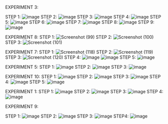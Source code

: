 EXPERIMENT 3:

STEP 1:
![image](https://user-images.githubusercontent.com/113325376/217538588-56ab6c86-69c4-4c14-8742-c82dd721f998.png)
STEP 2:
![image](https://user-images.githubusercontent.com/113325376/217538640-738a8fed-6999-4fb9-81c3-8c0c79be7387.png)
STEP 3:
![image](https://user-images.githubusercontent.com/113325376/217538682-3f58da4c-344b-48b1-ad5a-dd61d5cc4900.png)
STEP 4:
![image](https://user-images.githubusercontent.com/113325376/217538741-02b52b99-47ad-4232-837c-a3f1df39fbee.png)
STEP 5:
![image](https://user-images.githubusercontent.com/113325376/217538857-148e3d83-5beb-42d4-9078-f0bc940c9d10.png)
STEP 6:
![image](https://user-images.githubusercontent.com/113325376/217538907-9ac4a905-a8d1-4212-920f-e6901a1a0d4e.png)
STEP 7:
![image](https://user-images.githubusercontent.com/113325376/217538982-fc1e39af-9d7e-495c-a8e6-88f0948fbd53.png)
STEP 8:
![image](https://user-images.githubusercontent.com/113325376/217539060-4f0c6bfd-61b5-4edc-9380-06796816817f.png)
STEP 9:
![image](https://user-images.githubusercontent.com/113325376/217539119-dd64e3a3-56d9-4dc8-a09a-97e5ff34aff8.png)

EXPERIMENT 8:
STEP 1:
![Screenshot (99)](https://user-images.githubusercontent.com/113325376/217534564-7211e6c3-3f61-4d48-b3bf-dc06a7944ed9.png)
STEP 2:
![Screenshot (100)](https://user-images.githubusercontent.com/113325376/217534653-9387febf-4d5f-4970-a2f3-19448c91c432.png)
STEP 3:
![Screenshot (101)](https://user-images.githubusercontent.com/113325376/217535010-88186ce4-fd43-4f13-8c34-da3955287dfa.png)

EXPERIMENT 7:
STEP 1:
![Screenshot (118)](https://user-images.githubusercontent.com/113325376/217532823-50618393-2b03-4719-aa38-dce0566bfb54.png)
STEP 2:
![Screenshot (119)](https://user-images.githubusercontent.com/113325376/217532709-a3846350-0e1a-4dbe-b86a-be78a18951c3.png)
STEP 3:
![Screenshot (120)](https://user-images.githubusercontent.com/113325376/217532954-dc5ea544-9918-4755-8640-f56f9151635a.png)
STEP 4:
![image](https://user-images.githubusercontent.com/113325376/217533832-2e7d13f4-aad5-43e3-b967-352157b8b311.png)
![image](https://user-images.githubusercontent.com/113325376/217533906-3afd45fe-c3aa-4809-a297-928e22a42640.png)
STEP 5:
![image](https://user-images.githubusercontent.com/113325376/217534073-e374a62f-ed53-4766-a0ef-5bcccf56247c.png)

EXPERIMENT 5:
STEP 1:
![image](https://user-images.githubusercontent.com/113325376/217540180-a0443d23-b88f-43fa-bbc5-bbd9d358858b.png)
STEP 2:
![image](https://user-images.githubusercontent.com/113325376/217540808-d1de8130-f36b-4f3c-90a9-6113e1595114.png)
STEP 3:
![image](https://user-images.githubusercontent.com/113325376/217540759-c533a20e-dda5-4851-9b84-0861076b4840.png)

EXPERIMENT 10:
STEP 1:
![image](https://user-images.githubusercontent.com/113325376/217537637-8270f592-bf55-4c7f-af32-17ca784d0098.png)
STEP 2:
![image](https://user-images.githubusercontent.com/113325376/217537772-090350fb-d065-4329-ae8e-7a967d57e347.png)
STEP 3:
![image](https://user-images.githubusercontent.com/113325376/217537871-ae47f02e-f2ea-4a0d-bce1-a14bb4c127e2.png)
STEP 4:
![image](https://user-images.githubusercontent.com/113325376/217537970-82440a50-0c9d-41a6-bf89-54e49e1ae89d.png)
STEP 5:
![image](https://user-images.githubusercontent.com/113325376/217538165-73f5aff8-50f9-430d-a879-ac1b477d545f.png)

EXPERIMENT 1:
STEP 1:
![image](https://user-images.githubusercontent.com/113325376/218004275-ccc3f860-efab-4d89-bc4f-29a24afe0df1.png)
STEP 2:
![image](https://user-images.githubusercontent.com/113325376/218004406-5f906431-1e0e-4577-b5f6-1fd51e05432e.png)
STEP 3:
![image](https://user-images.githubusercontent.com/113325376/218004505-d6a83d66-8fb4-4f2a-ae98-699612d05482.png)
STEP 4:
![image](https://user-images.githubusercontent.com/113325376/218004639-a397db0f-d76a-4f3a-880a-5f3031015bd8.png)

EXPERIMENT 9:

STEP 1:
![image](https://user-images.githubusercontent.com/113325376/217535773-c8cb73d8-777b-4f35-94f9-ba2c5bf75867.png)
STEP 2:
![image](https://user-images.githubusercontent.com/113325376/217536473-cde67060-acdd-4173-84e5-40e32d701e60.png)
STEP 3:
![image](https://user-images.githubusercontent.com/113325376/217536554-7f77ee8c-20a6-4549-8ca1-ff780c892514.png)
STEP4:
![image](https://user-images.githubusercontent.com/113325376/217537020-843916c4-d383-4155-958e-f6f2aff08557.png)


